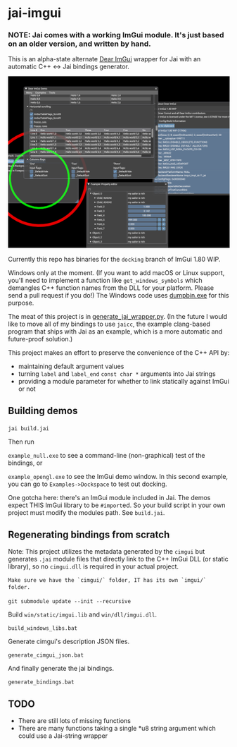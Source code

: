 # jai-imgui


### NOTE: Jai comes with a working ImGui module. It's just based on an older version, and written by hand.

This is an alpha-state alternate [Dear ImGui](https://github.com/ocornut/imgui) wrapper for Jai with an automatic C++ <-> Jai bindings generator.

![a screenshot showing the demo window](docs/screenshot1.png)

Currently this repo has binaries for the `docking` branch of ImGui 1.80 WIP.

Windows only at the moment. (If you want to add macOS or Linux support, you'll need to implement a function like `get_windows_symbols` which demangles C++ function names from the DLL for your platform. Please send a pull request if you do!) The Windows code uses [dumpbin.exe](https://docs.microsoft.com/en-us/cpp/build/reference/dumpbin-reference) for this purpose.

The meat of this project is in [generate_jai_wrapper.py](generate_jai_wrapper.py). (In the future I would like to move all of my bindings to use `jaicc`, the example clang-based program that ships with Jai as an example, which is a more automatic and future-proof solution.)

This project makes an effort to preserve the convenience of the C++ API by:

* maintaining default argument values
* turning `label` and `label_end` `const char *` arguments into Jai strings
* providing a module parameter for whether to link statically against ImGui or not

## Building demos

`jai build.jai`

Then run

`example_null.exe` to see a command-line (non-graphical) test of the bindings, or

`example_opengl.exe` to see the ImGui demo window. In this second example, you can go to `Examples->Dockspace` to test out docking.

One gotcha here: there's an ImGui module included in Jai. The demos expect THIS ImGui library to be `#import`ed. So your build script in your own project must modify the modules path. See `build.jai`.

## Regenerating bindings from scratch

Note: This project utilizes the metadata generated by the `cimgui` but generates `.jai` module files that directly link to the C++ ImGui DLL (or static library), so no `cimgui.dll` is required in your actual project.
```
Make sure we have the `cimgui/` folder, IT has its own `imgui/` folder.

git submodule update --init --recursive
```

Build `win/static/imgui.lib` and `win/dll/imgui.dll`.

```
build_windows_libs.bat
```

Generate cimgui's description JSON files.

```
generate_cimgui_json.bat
```

And finally generate the jai bindings.

```
generate_bindings.bat
```

## TODO

* There are still lots of missing functions
* There are many functions taking a single *u8 string argument which could use a Jai-string wrapper

